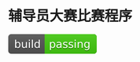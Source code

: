 辅导员大赛比赛程序
================

[![Build Status](https://raw.githubusercontent.com/yejinmo/CounselorCompetition/master/passing.svg)](https://github.com/yejinmo/CounselorCompetition/releases)
